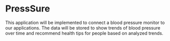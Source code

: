 # PressSure
This application will be implemented to connect a blood pressure monitor to our applications. The data will be stored to show trends of blood pressure over time and recommend health tips for people based on analyzed trends.

